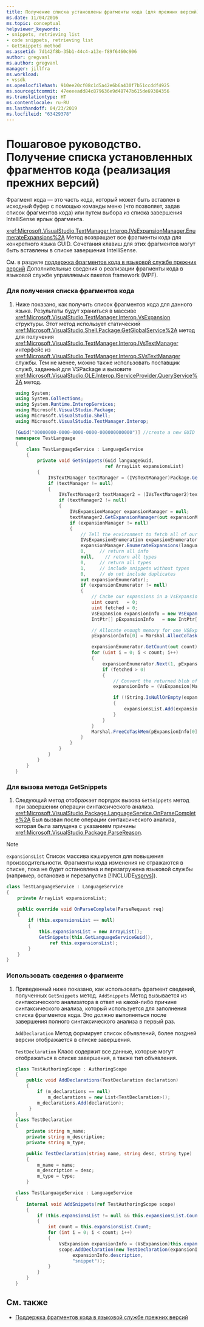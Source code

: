 ```yaml
---
title: Получение списка установлены фрагменты кода (для прежних версий) | Документация Майкрософт
ms.date: 11/04/2016
ms.topic: conceptual
helpviewer_keywords:
- snippets, retrieving list
- code snippets, retrieving list
- GetSnippets method
ms.assetid: 7d142f8b-35b1-44c4-a13e-f89f6460c906
author: gregvanl
ms.author: gregvanl
manager: jillfra
ms.workload:
- vssdk
ms.openlocfilehash: 910ee20cf08c1d5a42e6b6a430f7b51ccddf4925
ms.sourcegitcommit: 47eeeeadd84c879636e9d48747b615de69384356
ms.translationtype: HT
ms.contentlocale: ru-RU
ms.lasthandoff: 04/23/2019
ms.locfileid: "63429378"
---
```

# <a name="walkthrough-getting-a-list-of-installed-code-snippets-legacy-implementation"></a>Пошаговое руководство. Получение списка установленных фрагментов кода (реализация прежних версий)
Фрагмент кода — это часть кода, который может быть вставлен в исходный буфер с помощью команды меню (что позволяет, задав список фрагментов кода) или путем выбора из списка завершения IntelliSense ярлык фрагмента.

 <xref:Microsoft.VisualStudio.TextManager.Interop.IVsExpansionManager.EnumerateExpansions%2A> Метод возвращает все фрагменты кода для конкретного языка GUID. Сочетания клавиш для этих фрагментов могут быть вставлены в списке завершения IntelliSense.

 См. в разделе [поддержка фрагментов кода в языковой службе прежних версий](../../extensibility/internals/support-for-code-snippets-in-a-legacy-language-service.md) Дополнительные сведения о реализации фрагменты кода в языковой службе управляемых пакетов framework (MPF).

### <a name="to-retrieve-a-list-of-code-snippets"></a>Для получения списка фрагментов кода

1. Ниже показано, как получить список фрагментов кода для данного языка. Результаты будут храниться в массиве <xref:Microsoft.VisualStudio.TextManager.Interop.VsExpansion> структуры. Этот метод использует статический <xref:Microsoft.VisualStudio.Shell.Package.GetGlobalService%2A> метод для получения <xref:Microsoft.VisualStudio.TextManager.Interop.IVsTextManager> интерфейс из <xref:Microsoft.VisualStudio.TextManager.Interop.SVsTextManager> службы. Тем не менее, можно также использовать поставщик служб, заданный для VSPackage и вызовите <xref:Microsoft.VisualStudio.OLE.Interop.IServiceProvider.QueryService%2A> метод.

    ```csharp
    using System;
    using System.Collections;
    using System.Runtime.InteropServices;
    using Microsoft.VisualStudio.Package;
    using Microsoft.VisualStudio.Shell;
    using Microsoft.VisualStudio.TextManager.Interop;

    [Guid("00000000-0000-0000-0000-000000000000")] //create a new GUID for the language service
    namespace TestLanguage
    {
        class TestLanguageService : LanguageService
        {
            private void GetSnippets(Guid languageGuid,
                                     ref ArrayList expansionsList)
            {
                IVsTextManager textManager = (IVsTextManager)Package.GetGlobalService(typeof(SVsTextManager));
                if (textManager != null)
                {
                    IVsTextManager2 textManager2 = (IVsTextManager2)textManager;
                    if (textManager2 != null)
                    {
                        IVsExpansionManager expansionManager = null;
                        textManager2.GetExpansionManager(out expansionManager);
                        if (expansionManager != null)
                        {
                            // Tell the environment to fetch all of our snippets.
                            IVsExpansionEnumeration expansionEnumerator = null;
                            expansionManager.EnumerateExpansions(languageGuid,
                            0,     // return all info
                            null,    // return all types
                            0,     // return all types
                            1,     // include snippets without types
                            0,     // do not include duplicates
                            out expansionEnumerator);
                            if (expansionEnumerator != null)
                            {
                                // Cache our expansions in a VsExpansion array
                                uint count   = 0;
                                uint fetched = 0;
                                VsExpansion expansionInfo = new VsExpansion();
                                IntPtr[] pExpansionInfo   = new IntPtr[1];

                                // Allocate enough memory for one VSExpansion structure. This memory is filled in by the Next method.
                                pExpansionInfo[0] = Marshal.AllocCoTaskMem(Marshal.SizeOf(expansionInfo));

                                expansionEnumerator.GetCount(out count);
                                for (uint i = 0; i < count; i++)
                                {
                                    expansionEnumerator.Next(1, pExpansionInfo, out fetched);
                                    if (fetched > 0)
                                    {
                                        // Convert the returned blob of data into a structure that can be read in managed code.
                                        expansionInfo = (VsExpansion)Marshal.PtrToStructure(pExpansionInfo[0], typeof(VsExpansion));

                                        if (!String.IsNullOrEmpty(expansionInfo.shortcut))
                                        {
                                            expansionsList.Add(expansionInfo);
                                        }
                                    }
                                }
                                Marshal.FreeCoTaskMem(pExpansionInfo[0]);
                            }
                        }
                    }
                }
            }
        }
    }
    ```

### <a name="to-call-the-getsnippets-method"></a>Для вызова метода GetSnippets

1. Следующий метод отображает порядок вызова `GetSnippets` метод при завершении операции синтаксического анализа. <xref:Microsoft.VisualStudio.Package.LanguageService.OnParseComplete%2A> Был вызван после операции синтаксического анализа, которая была запущена с указанием причины <xref:Microsoft.VisualStudio.Package.ParseReason>.

> [!NOTE]
> `expansionsList` Список массива кэшируется для повышения производительности. Фрагменты кода изменения не отражаются в списке, пока не будет остановлена и перезагружена языковой службы (например, остановив и перезапустив [!INCLUDE[vsprvs](../../code-quality/includes/vsprvs_md.md)]).

```csharp
class TestLanguageService : LanguageService
{
    private ArrayList expansionsList;

    public override void OnParseComplete(ParseRequest req)
    {
        if (this.expansionsList == null)
        {
            this.expansionsList = new ArrayList();
            GetSnippets(this.GetLanguageServiceGuid(),
                ref this.expansionsList);
        }
    }
}
```

### <a name="to-use-the-snippet-information"></a>Использовать сведения о фрагменте

1. Приведенный ниже показано, как использовать фрагмент сведений, полученных `GetSnippets` метод. `AddSnippets` Метод вызывается из синтаксического анализатора в ответ на какой-либо причине синтаксического анализа, который используется для заполнения списка фрагментов кода. Это должно выполняться после завершения полного синтаксического анализа в первый раз.

     `AddDeclaration` Метод формирует список объявлений, более поздней версии отображается в списке завершения.

     `TestDeclaration` Класс содержит все данные, которые могут отображаться в списке завершения, а также тип объявления.

    ```csharp
    class TestAuthoringScope : AuthoringScope
    {
        public void AddDeclarations(TestDeclaration declaration)
        {
            if (m_declarations == null)
                m_declarations = new List<TestDeclaration>();
            m_declarations.Add(declaration);
         }
    }
    class TestDeclaration
    {
        private string m_name;
        private string m_description;
        private string m_type;

        public TestDeclaration(string name, string desc, string type)
        {
            m_name = name;
            m_description = desc;
            m_type = type;
        }

    class TestLanguageService : LanguageService
    {
        internal void AddSnippets(ref TestAuthoringScope scope)
        {
            if (this.expansionsList != null && this.expansionsList.Count > 0)
            {
                int count = this.expansionsList.Count;
                for (int i = 0; i < count; i++)
                {
                    VsExpansion expansionInfo = (VsExpansion)this.expansionsList[i];
                    scope.AddDeclaration(new TestDeclaration(expansionInfo.title,
                         expansionInfo.description,
                         "snippet"));
                }
            }
        }
    }

    ```

## <a name="see-also"></a>См. также
- [Поддержка фрагментов кода в языковой службе прежних версий](../../extensibility/internals/support-for-code-snippets-in-a-legacy-language-service.md)